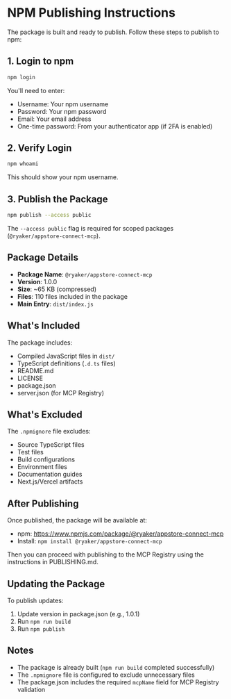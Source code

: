 # NPM Publishing Instructions

The package is built and ready to publish. Follow these steps to publish to npm:

## 1. Login to npm

```bash
npm login
```

You'll need to enter:
- Username: Your npm username
- Password: Your npm password  
- Email: Your email address
- One-time password: From your authenticator app (if 2FA is enabled)

## 2. Verify Login

```bash
npm whoami
```

This should show your npm username.

## 3. Publish the Package

```bash
npm publish --access public
```

The `--access public` flag is required for scoped packages (`@ryaker/appstore-connect-mcp`).

## Package Details

- **Package Name**: `@ryaker/appstore-connect-mcp`
- **Version**: 1.0.0
- **Size**: ~65 KB (compressed)
- **Files**: 110 files included in the package
- **Main Entry**: `dist/index.js`

## What's Included

The package includes:
- Compiled JavaScript files in `dist/`
- TypeScript definitions (`.d.ts` files)
- README.md
- LICENSE
- package.json
- server.json (for MCP Registry)

## What's Excluded

The `.npmignore` file excludes:
- Source TypeScript files
- Test files
- Build configurations
- Environment files
- Documentation guides
- Next.js/Vercel artifacts

## After Publishing

Once published, the package will be available at:
- npm: https://www.npmjs.com/package/@ryaker/appstore-connect-mcp
- Install: `npm install @ryaker/appstore-connect-mcp`

Then you can proceed with publishing to the MCP Registry using the instructions in PUBLISHING.md.

## Updating the Package

To publish updates:
1. Update version in package.json (e.g., 1.0.1)
2. Run `npm run build`
3. Run `npm publish`

## Notes

- The package is already built (`npm run build` completed successfully)
- The `.npmignore` file is configured to exclude unnecessary files
- The package.json includes the required `mcpName` field for MCP Registry validation